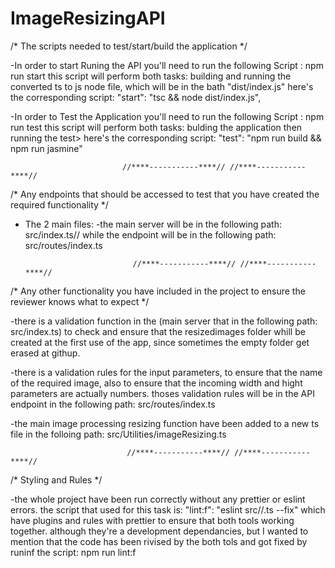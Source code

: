 # ImageResizingAPI

/* The scripts needed to test/start/build the application */

-In order to start Runing the API you'll need to run the following Script : npm run start this script will perform both tasks: building and running the converted ts to js node file, which will be in the bath "dist/index.js" here's the corresponding script: "start": "tsc && node dist/index.js",

-In order to Test the Application you'll need to run the following Script : npm run test this script will perform both tasks: bulding the application then running the test>
here's the corresponding script: "test": "npm run build && npm run jasmine"

                             //****-----------****// //****-----------****//
                             
/* Any endpoints that should be accessed to test that you have created the required functionality */

- The 2 main files:
       -the main server will be in the following path: src/index.ts// while the endpoint will be in the following path: src/routes/index.ts
       

                              //****-----------****// //****-----------****//
                              
/* Any other functionality you have included in the project to ensure the reviewer knows what to expect */

-there is a validation function in the (main server that in the following path: src/index.ts) to check and ensure that the resizedimages folder whill be created at the first use of the app, since sometimes the empty folder get erased at githup.

-there is a validation rules for the input parameters, to ensure that the name of the required image, also to ensure that the incoming width and hight parameters are actually numbers. thoses validation rules will be in the API endpoint in the following path: src/routes/index.ts

-the main image processing resizing function have been added to a new ts file in the folloing path: src/Utilities/imageResizing.ts

                              //****-----------****// //****-----------****//

 /* Styling and Rules */

-the whole project have been run correctly without any prettier or eslint errors. the script that used for this task is: "lint:f": "eslint src//.ts --fix" which have plugins and rules with prettier to ensure that both tools working together. although they're a development dependancies, but I wanted to mention that the code has been rivised by the both tols and got fixed by runinf the script: npm run lint:f
